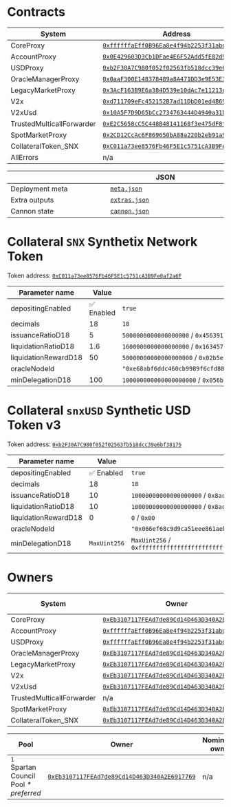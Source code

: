 # Contracts

<table data-full-width="true">
  <thead>
    <tr>
      <th width="400">System</th>
      <th width="500">Address</th>
      <th width="500">ABI</th>
      <th width="500">Readable ABI</th>
    </tr>
  </thead>
  <tbody>
    <tr>
      <td>CoreProxy</td>
      <td>
        <a href="https://etherscan.io/address/0xffffffaEff0B96Ea8e4f94b2253f31abdD875847"><code>0xffffffaEff0B96Ea8e4f94b2253f31abdD875847</code></a>
      </td>
      <td>
        <a href="./1-main/CoreProxy.json"><code>CoreProxy.json</code></a>
      </td>
      <td>
        <a href="./1-main/CoreProxy.readable.json"><code>CoreProxy.readable.json</code></a>
      </td>
    </tr>
    <tr>
      <td>AccountProxy</td>
      <td>
        <a href="https://etherscan.io/address/0x0E429603D3Cb1DFae4E6F52Add5fE82d96d77Dac"><code>0x0E429603D3Cb1DFae4E6F52Add5fE82d96d77Dac</code></a>
      </td>
      <td>
        <a href="./1-main/AccountProxy.json"><code>AccountProxy.json</code></a>
      </td>
      <td>
        <a href="./1-main/AccountProxy.readable.json"><code>AccountProxy.readable.json</code></a>
      </td>
    </tr>
    <tr>
      <td>USDProxy</td>
      <td>
        <a href="https://etherscan.io/address/0xb2F30A7C980f052f02563fb518dcc39e6bf38175"><code>0xb2F30A7C980f052f02563fb518dcc39e6bf38175</code></a>
      </td>
      <td>
        <a href="./1-main/USDProxy.json"><code>USDProxy.json</code></a>
      </td>
      <td>
        <a href="./1-main/USDProxy.readable.json"><code>USDProxy.readable.json</code></a>
      </td>
    </tr>
    <tr>
      <td>OracleManagerProxy</td>
      <td>
        <a href="https://etherscan.io/address/0x0aaF300E148378489a8A471DD3e9E53E30cb42e3"><code>0x0aaF300E148378489a8A471DD3e9E53E30cb42e3</code></a>
      </td>
      <td>
        <a href="./1-main/OracleManagerProxy.json"><code>OracleManagerProxy.json</code></a>
      </td>
      <td>
        <a href="./1-main/OracleManagerProxy.readable.json"><code>OracleManagerProxy.readable.json</code></a>
      </td>
    </tr>
    <tr>
      <td>LegacyMarketProxy</td>
      <td>
        <a href="https://etherscan.io/address/0x3AcF163B9E6a384D539e10dAc7e11213c638b2f5"><code>0x3AcF163B9E6a384D539e10dAc7e11213c638b2f5</code></a>
      </td>
      <td>
        <a href="./1-main/LegacyMarketProxy.json"><code>LegacyMarketProxy.json</code></a>
      </td>
      <td>
        <a href="./1-main/LegacyMarketProxy.readable.json"><code>LegacyMarketProxy.readable.json</code></a>
      </td>
    </tr>
    <tr>
      <td>V2x</td>
      <td>
        <a href="https://etherscan.io/address/0xd711709eFc452152B7ad11DbD01ed4B69c9421B3"><code>0xd711709eFc452152B7ad11DbD01ed4B69c9421B3</code></a>
      </td>
      <td>
        <a href="./1-main/V2x.json"><code>V2x.json</code></a>
      </td>
      <td>
        <a href="./1-main/V2x.readable.json"><code>V2x.readable.json</code></a>
      </td>
    </tr>
    <tr>
      <td>V2xUsd</td>
      <td>
        <a href="https://etherscan.io/address/0x10A5F7D9D65bCc2734763444D4940a31b109275f"><code>0x10A5F7D9D65bCc2734763444D4940a31b109275f</code></a>
      </td>
      <td>
        <a href="./1-main/V2xUsd.json"><code>V2xUsd.json</code></a>
      </td>
      <td>
        <a href="./1-main/V2xUsd.readable.json"><code>V2xUsd.readable.json</code></a>
      </td>
    </tr>
    <tr>
      <td>TrustedMulticallForwarder</td>
      <td>
        <a href="https://etherscan.io/address/0xE2C5658cC5C448B48141168f3e475dF8f65A1e3e"><code>0xE2C5658cC5C448B48141168f3e475dF8f65A1e3e</code></a>
      </td>
      <td>
        <a href="./1-main/TrustedMulticallForwarder.json"><code>TrustedMulticallForwarder.json</code></a>
      </td>
      <td>
        <a href="./1-main/TrustedMulticallForwarder.readable.json"><code>TrustedMulticallForwarder.readable.json</code></a>
      </td>
    </tr>
    <tr>
      <td>SpotMarketProxy</td>
      <td>
        <a href="https://etherscan.io/address/0x2CD12CcAc6F869650bA88a220b2eb91a937FA5c0"><code>0x2CD12CcAc6F869650bA88a220b2eb91a937FA5c0</code></a>
      </td>
      <td>
        <a href="./1-main/SpotMarketProxy.json"><code>SpotMarketProxy.json</code></a>
      </td>
      <td>
        <a href="./1-main/SpotMarketProxy.readable.json"><code>SpotMarketProxy.readable.json</code></a>
      </td>
    </tr>
    <tr>
      <td>CollateralToken_SNX</td>
      <td>
        <a href="https://etherscan.io/address/0xC011a73ee8576Fb46F5E1c5751cA3B9Fe0af2a6F"><code>0xC011a73ee8576Fb46F5E1c5751cA3B9Fe0af2a6F</code></a>
      </td>
      <td>
        <a href="./1-main/CollateralToken_SNX.json"><code>CollateralToken_SNX.json</code></a>
      </td>
      <td>
        <a href="./1-main/CollateralToken_SNX.readable.json"><code>CollateralToken_SNX.readable.json</code></a>
      </td>
    </tr>
    <tr>
      <td>AllErrors</td>
      <td>n/a</td>
      <td>
        <a href="./1-main/AllErrors.json"><code>AllErrors.json</code></a>
      </td>
      <td>
        <a href="./1-main/AllErrors.readable.json"><code>AllErrors.readable.json</code></a>
      </td>
    </tr>
  </tbody>
</table>
<table data-full-width="true">
  <thead>
    <tr>
      <th width="400"></th>
      <th width="500">JSON</th>
    </tr>
  </thead>
  <tbody>
    <tr>
      <td>Deployment meta</td>
      <td>
        <a href="./1-main/meta.json"><code>meta.json</code></a>
      </td>
    </tr>
    <tr>
      <td>Extra outputs</td>
      <td>
        <a href="./1-main/extras.json"><code>extras.json</code></a>
      </td>
    </tr>
    <tr>
      <td>Cannon state</td>
      <td>
        <a href="./1-main/cannon.json"><code>cannon.json</code></a>
      </td>
    </tr>
  </tbody>
</table>

# Collateral `SNX` Synthetix Network Token

Token address: <a href="https://etherscan.io/address/0xC011a73ee8576Fb46F5E1c5751cA3B9Fe0af2a6F"><code>0xC011a73ee8576Fb46F5E1c5751cA3B9Fe0af2a6F</code></a>

<table data-full-width="true">
  <thead>
    <tr>
      <th width="400">Parameter name</th>
      <th width="100">Value</th>
      <th width="800">Raw value</th>
    </tr>
  </thead>
  <tbody>
    <tr>
      <td>depositingEnabled</td>
      <td>✅ Enabled</td>
      <td><code>true</code></td>
    </tr>
    <tr>
      <td>decimals</td>
      <td>18</td>
      <td><code>18</code></td>
    </tr>
    <tr>
      <td>issuanceRatioD18</td>
      <td>5</td>
      <td><code>5000000000000000000</code> / <code>0x4563918244f40000</code></td>
    </tr>
    <tr>
      <td>liquidationRatioD18</td>
      <td>1.6</td>
      <td><code>1600000000000000000</code> / <code>0x16345785d8a00000</code></td>
    </tr>
    <tr>
      <td>liquidationRewardD18</td>
      <td>50</td>
      <td><code>50000000000000000000</code> / <code>0x02b5e3af16b1880000</code></td>
    </tr>
    <tr>
      <td>oracleNodeId</td>
      <td></td>
      <td><code>"0xe68abf6ddc460cb9989f6cfd808b3af937f896a38dd4a271b81c2b60c3511516"</code></td>
    </tr>
    <tr>
      <td>minDelegationD18</td>
      <td>100</td>
      <td><code>100000000000000000000</code> / <code>0x056bc75e2d63100000</code></td>
    </tr>
  </tbody>
</table>

# Collateral `snxUSD` Synthetic USD Token v3

Token address: <a href="https://etherscan.io/address/0xb2F30A7C980f052f02563fb518dcc39e6bf38175"><code>0xb2F30A7C980f052f02563fb518dcc39e6bf38175</code></a>

<table data-full-width="true">
  <thead>
    <tr>
      <th width="400">Parameter name</th>
      <th width="100">Value</th>
      <th width="800">Raw value</th>
    </tr>
  </thead>
  <tbody>
    <tr>
      <td>depositingEnabled</td>
      <td>✅ Enabled</td>
      <td><code>true</code></td>
    </tr>
    <tr>
      <td>decimals</td>
      <td>18</td>
      <td><code>18</code></td>
    </tr>
    <tr>
      <td>issuanceRatioD18</td>
      <td>10</td>
      <td><code>10000000000000000000</code> / <code>0x8ac7230489e80000</code></td>
    </tr>
    <tr>
      <td>liquidationRatioD18</td>
      <td>10</td>
      <td><code>10000000000000000000</code> / <code>0x8ac7230489e80000</code></td>
    </tr>
    <tr>
      <td>liquidationRewardD18</td>
      <td>0</td>
      <td><code>0</code> / <code>0x00</code></td>
    </tr>
    <tr>
      <td>oracleNodeId</td>
      <td></td>
      <td><code>"0x066ef68c9d9ca51eee861aeb5bce51a12e61f06f10bf62243c563671ae3a9733"</code></td>
    </tr>
    <tr>
      <td>minDelegationD18</td>
      <td><code>MaxUint256</code></td>
      <td><code>MaxUint256</code> / <code>0xffffffffffffffffffffffffffffffffffffffffffffffffffffffffffffffff</code></td>
    </tr>
  </tbody>
</table>

# Owners

<table data-full-width="true">
  <thead>
    <tr>
      <th width="400">System</th>
      <th width="500">Owner</th>
      <th width="500">Nominated owner</th>
    </tr>
  </thead>
  <tbody>
    <tr>
      <td>CoreProxy</td>
      <td>
        <a href="https://etherscan.io/address/0xEb3107117FEAd7de89Cd14D463D340A2E6917769"><code>0xEb3107117FEAd7de89Cd14D463D340A2E6917769</code></a>
      </td>
      <td>n/a</td>
    </tr>
    <tr>
      <td>AccountProxy</td>
      <td>
        <a href="https://etherscan.io/address/0xffffffaEff0B96Ea8e4f94b2253f31abdD875847"><code>0xffffffaEff0B96Ea8e4f94b2253f31abdD875847</code></a>
      </td>
      <td>n/a</td>
    </tr>
    <tr>
      <td>USDProxy</td>
      <td>
        <a href="https://etherscan.io/address/0xffffffaEff0B96Ea8e4f94b2253f31abdD875847"><code>0xffffffaEff0B96Ea8e4f94b2253f31abdD875847</code></a>
      </td>
      <td>n/a</td>
    </tr>
    <tr>
      <td>OracleManagerProxy</td>
      <td>
        <a href="https://etherscan.io/address/0xEb3107117FEAd7de89Cd14D463D340A2E6917769"><code>0xEb3107117FEAd7de89Cd14D463D340A2E6917769</code></a>
      </td>
      <td>n/a</td>
    </tr>
    <tr>
      <td>LegacyMarketProxy</td>
      <td>
        <a href="https://etherscan.io/address/0xEb3107117FEAd7de89Cd14D463D340A2E6917769"><code>0xEb3107117FEAd7de89Cd14D463D340A2E6917769</code></a>
      </td>
      <td>n/a</td>
    </tr>
    <tr>
      <td>V2x</td>
      <td>
        <a href="https://etherscan.io/address/0xEb3107117FEAd7de89Cd14D463D340A2E6917769"><code>0xEb3107117FEAd7de89Cd14D463D340A2E6917769</code></a>
      </td>
      <td>n/a</td>
    </tr>
    <tr>
      <td>V2xUsd</td>
      <td>
        <a href="https://etherscan.io/address/0xEb3107117FEAd7de89Cd14D463D340A2E6917769"><code>0xEb3107117FEAd7de89Cd14D463D340A2E6917769</code></a>
      </td>
      <td>n/a</td>
    </tr>
    <tr>
      <td>TrustedMulticallForwarder</td>
      <td>n/a</td>
      <td>n/a</td>
    </tr>
    <tr>
      <td>SpotMarketProxy</td>
      <td>
        <a href="https://etherscan.io/address/0xEb3107117FEAd7de89Cd14D463D340A2E6917769"><code>0xEb3107117FEAd7de89Cd14D463D340A2E6917769</code></a>
      </td>
      <td>n/a</td>
    </tr>
    <tr>
      <td>CollateralToken_SNX</td>
      <td>
        <a href="https://etherscan.io/address/0xEb3107117FEAd7de89Cd14D463D340A2E6917769"><code>0xEb3107117FEAd7de89Cd14D463D340A2E6917769</code></a>
      </td>
      <td>n/a</td>
    </tr>
  </tbody>
</table>

<table data-full-width="true">
  <thead>
    <tr>
      <th width="400">Pool</th>
      <th width="500">Owner</th>
      <th width="500">Nominated owner</th>
    </tr>
  </thead>
  <tbody>
    <tr>
      <td><code>1</code> Spartan Council Pool <i>* preferred</i></td>
      <td>
        <a href="https://etherscan.io/address/0xEb3107117FEAd7de89Cd14D463D340A2E6917769"><code>0xEb3107117FEAd7de89Cd14D463D340A2E6917769</code></a>
      </td>
      <td>n/a</td>
    </tr>
  </tbody>
</table>

